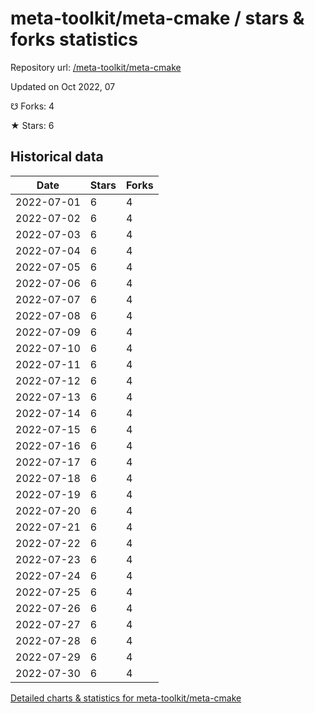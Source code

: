 # meta-toolkit/meta-cmake / stars & forks statistics

Repository url: [/meta-toolkit/meta-cmake](https://github.com/meta-toolkit/meta-cmake)

Updated on Oct 2022, 07

☋ Forks: 4

★ Stars: 6

## Historical data
| Date | Stars | Forks |
|------|-------|-------|
| 2022-07-01 | 6 | 4 | 
| 2022-07-02 | 6 | 4 | 
| 2022-07-03 | 6 | 4 | 
| 2022-07-04 | 6 | 4 | 
| 2022-07-05 | 6 | 4 | 
| 2022-07-06 | 6 | 4 | 
| 2022-07-07 | 6 | 4 | 
| 2022-07-08 | 6 | 4 | 
| 2022-07-09 | 6 | 4 | 
| 2022-07-10 | 6 | 4 | 
| 2022-07-11 | 6 | 4 | 
| 2022-07-12 | 6 | 4 | 
| 2022-07-13 | 6 | 4 | 
| 2022-07-14 | 6 | 4 | 
| 2022-07-15 | 6 | 4 | 
| 2022-07-16 | 6 | 4 | 
| 2022-07-17 | 6 | 4 | 
| 2022-07-18 | 6 | 4 | 
| 2022-07-19 | 6 | 4 | 
| 2022-07-20 | 6 | 4 | 
| 2022-07-21 | 6 | 4 | 
| 2022-07-22 | 6 | 4 | 
| 2022-07-23 | 6 | 4 | 
| 2022-07-24 | 6 | 4 | 
| 2022-07-25 | 6 | 4 | 
| 2022-07-26 | 6 | 4 | 
| 2022-07-27 | 6 | 4 | 
| 2022-07-28 | 6 | 4 | 
| 2022-07-29 | 6 | 4 | 
| 2022-07-30 | 6 | 4 | 


[Detailed charts & statistics for meta-toolkit/meta-cmake](https://reviewgithub.com/rep/meta-toolkit/meta-cmake)
